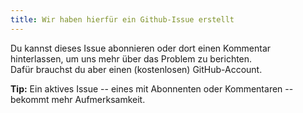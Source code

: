 ```yaml
---
title: Wir haben hierfür ein Github-Issue erstellt
---
```


Du kannst dieses Issue abonnieren oder dort einen Kommentar hinterlassen, um uns mehr über das Problem zu berichten.\
Dafür brauchst du aber einen (kostenlosen) GitHub-Account.

**Tip:** Ein aktives Issue -- eines mit Abonnenten oder Kommentaren -- bekommt mehr Aufmerksamkeit.
